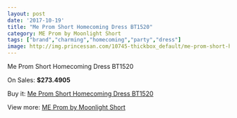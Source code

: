 ```yaml
---
layout: post
date: '2017-10-19'
title: "Me Prom Short Homecoming Dress BT1520"
category: ME Prom by Moonlight Short
tags: ["brand","charming","homecoming","party","dress"]
image: http://img.princessan.com/10745-thickbox_default/me-prom-short-homecoming-dress-bt1520.jpg
---
```

Me Prom Short Homecoming Dress BT1520

On Sales: **$273.4905**
<a href="https://www.princessan.com/en/me-prom-by-moonlight-short/4748-me-prom-short-homecoming-dress-bt1520.html"><amp-img layout="responsive" width="600" height="600" src="//img.princessan.com/10745-thickbox_default/me-prom-short-homecoming-dress-bt1520.jpg" alt="Me Prom Short Homecoming Dress BT1520 0" /></a>

Buy it: [Me Prom Short Homecoming Dress BT1520](https://www.princessan.com/en/me-prom-by-moonlight-short/4748-me-prom-short-homecoming-dress-bt1520.html "Me Prom Short Homecoming Dress BT1520")

View more: [ME Prom by Moonlight Short](https://www.princessan.com/en/34-me-prom-by-moonlight-short "ME Prom by Moonlight Short")